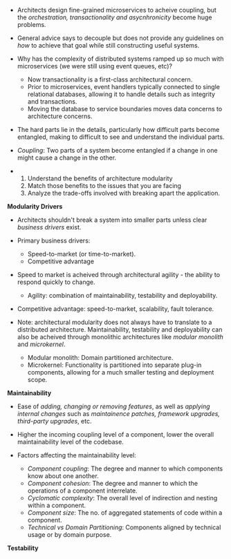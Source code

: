 * Architects design fine-grained microservices to acheive coupling, but the *orchestration, transactionality and asycnhronicity* become huge problems.
* General advice says to decouple but does not provide any guidelines on *how* to achieve that goal while still constructing useful systems.

* Why has the complexity of distributed systems ramped up so much with microservices (we were still using event queues, etc)?
    * Now transactionality is a first-class architectural concern.
    * Prior to microservices, event handlers typically connected to single relational databases, allowing it to handle details such as integrity and transactions.
    * Moving the database to service boundaries moves data concerns to architecture concerns.

* The hard parts lie in the details, particularly how difficult parts become entangled, making to difficult to see and understand the individual parts.

* *Coupling*: Two parts of a system become entangled if a change in one might cause a change in the other.

* 1. Understand the benefits of architecture modularity
  2. Match those benefits to the issues that you are facing
  3. Analyze the trade-offs involved with breaking apart the application.

**Modularity Drivers**
* Architects shouldn't break a system into smaller parts unless clear *business drivers* exist.
* Primary business drivers:
    * Speed-to-market (or time-to-market).
    * Competitive advantage

* Speed to market is acheived through architectural agility - the ability to respond quickly to change.
    * Agility: combination of maintainability, testability and deployability.

* Competitive advantage: speed-to-market, scalability, fault tolerance.

* Note: architectural modularity does not always have to translate to a distributed architecture. Maintainability, testability and deployability can also be acheived through monolithic architectures like *modular monolith* and *microkernel*.
    * Modular monolith: Domain partitioned architecture.
    * Microkernel: Functionality is partitioned into separate plug-in components, allowing for a much smaller testing and deployment scope.

**Maintainability**
* Ease of *adding, changing or removing features*, as well as *applying internal changes* such as *maintainence patches, framework upgrades, third-party upgrades*, etc.

* Higher the incoming coupling level of a component, lower the overall maintainability level of the codebase.

* Factors affecting the maintainability level:
    * *Component coupling*: The degree and manner to which components know about one another.
    * *Component cohesion*: The degree and manner to which the operations of a component interrelate.
    * *Cyclomatic complexity*: The overall level of indirection and nesting within a component.
    * *Component size*: The no. of aggregated statements of code within a component.
    * *Technical vs Domain Partitioning*: Components aligned by technical usage or by domain purpose.

**Testability**